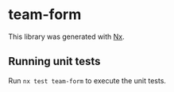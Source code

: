 # team-form

This library was generated with [Nx](https://nx.dev).

## Running unit tests

Run `nx test team-form` to execute the unit tests.
